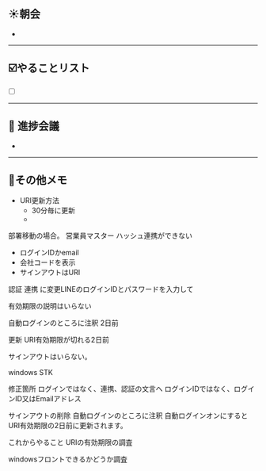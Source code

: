 ## **☀️**朝会

- 

---
## ☑️やることリスト

- [ ]  


---
## 📌 進捗会議

- 


---
## 📝その他メモ

- URI更新方法
	- 30分毎に更新
	- 
部署移動の場合。
営業員マスター
ハッシュ連携ができない

- ログインIDかemail
- 会社コードを表示
- サインアウトはURI

認証
連携
に変更LINEのログインIDとパスワードを入力して

有効期限の説明はいらない

自動ログインのところに注釈
2日前

更新
URI有効期限が切れる2日前




サインアウトはいらない。

windows STK


修正箇所
ログインではなく、連携、認証の文言へ
ログインIDではなく、ログインID又はEmailアドレス


サインアウトの削除
自動ログインのところに注釈
自動ログインオンにするとURI有効期限の2日前に更新されます。

これからやること
URIの有効期限の調査

windowsフロントできるかどうか調査
